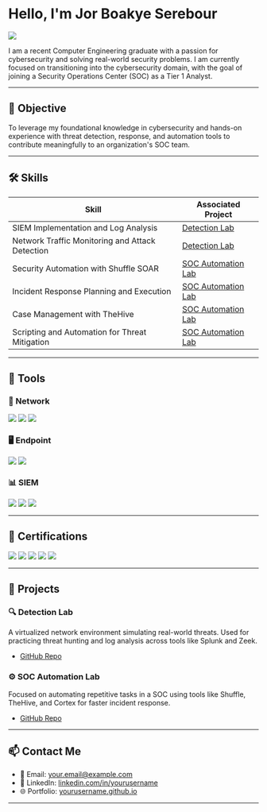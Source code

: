 # Hello, I'm Jor Boakye Serebour
<a href="https://linkedin.com/in/your-linkedin"><img src="https://img.shields.io/badge/-LinkedIn-0072b1?&style=for-the-badge&logo=linkedin&logoColor=white" /></a>

I am a recent Computer Engineering graduate with a passion for cybersecurity and solving real-world security problems. I am currently focused on transitioning into the cybersecurity domain, with the goal of joining a Security Operations Center (SOC) as a Tier 1 Analyst.

---

## 🎯 Objective
To leverage my foundational knowledge in cybersecurity and hands-on experience with threat detection, response, and automation tools to contribute meaningfully to an organization's SOC team.

---

## 🛠️ Skills

| Skill                                          | Associated Project                                                                 |
|------------------------------------------------|-------------------------------------------------------------------------------------|
| SIEM Implementation and Log Analysis           | [Detection Lab](https://github.com/yourusername/detection-lab)                     |
| Network Traffic Monitoring and Attack Detection| [Detection Lab](https://github.com/yourusername/detection-lab)                     |
| Security Automation with Shuffle SOAR          | [SOC Automation Lab](https://github.com/yourusername/soc-automation-lab)           |
| Incident Response Planning and Execution       | [SOC Automation Lab](https://github.com/yourusername/soc-automation-lab)           |
| Case Management with TheHive                   | [SOC Automation Lab](https://github.com/yourusername/soc-automation-lab)           |
| Scripting and Automation for Threat Mitigation | [SOC Automation Lab](https://github.com/yourusername/soc-automation-lab)           |

---

## 🧰 Tools

### 🔗 Network
<div>
  <img src="https://img.shields.io/badge/-Wireshark-1679A7?&style=for-the-badge&logo=Wireshark&logoColor=white" />
  <img src="https://img.shields.io/badge/-Suricata-EF3B2D?&style=for-the-badge&logo=Suricata&logoColor=white" />
  <img src="https://img.shields.io/badge/-Zeek-777BB4?&style=for-the-badge&logo=Zeek&logoColor=white" />
</div>

### 🖥️ Endpoint
<div>
  <img src="https://img.shields.io/badge/-Microsoft_Defender_for_Endpoint-00A4EF?&style=for-the-badge&logo=Microsoft&logoColor=white" />
  <img src="https://img.shields.io/badge/-Velociraptor-4B275F?&style=for-the-badge&logo=Velociraptor&logoColor=white" />
</div>

### 📊 SIEM
<div>
  <img src="https://img.shields.io/badge/-Microsoft_Sentinel-0078D4?&style=for-the-badge&logo=Microsoft&logoColor=white" />
  <img src="https://img.shields.io/badge/-Splunk-000000?&style=for-the-badge&logo=Splunk&logoColor=white" />
  <img src="https://img.shields.io/badge/-Elastic-005571?&style=for-the-badge&logo=Elastic&logoColor=white" />
</div>

---

## 📜 Certifications
<div>
  <img src="https://img.shields.io/badge/-Security%2B-FF0000?&style=for-the-badge&logo=CompTIA&logoColor=white" />
  <img src="https://img.shields.io/badge/-Network%2B-007ACC?&style=for-the-badge&logo=CompTIA&logoColor=white" />
  <img src="https://img.shields.io/badge/-A%2B-4D4D4D?&style=for-the-badge&logo=CompTIA&logoColor=white" />
  <img src="https://img.shields.io/badge/-CDSA-006400?&style=for-the-badge&logoColor=white" />
  <img src="https://img.shields.io/badge/-CCD-000080?&style=for-the-badge&logoColor=white" />
</div>

---

## 💼 Projects

### 🔍 Detection Lab
A virtualized network environment simulating real-world threats. Used for practicing threat hunting and log analysis across tools like Splunk and Zeek.

- [GitHub Repo](https://github.com/yourusername/detection-lab)

### ⚙️ SOC Automation Lab
Focused on automating repetitive tasks in a SOC using tools like Shuffle, TheHive, and Cortex for faster incident response.

- [GitHub Repo](https://github.com/yourusername/soc-automation-lab)

---

## 📫 Contact Me

- 📧 Email: your.email@example.com  
- 💼 LinkedIn: [linkedin.com/in/yourusername](https://linkedin.com/in/yourusername)  
- 🌐 Portfolio: [yourusername.github.io](https://yourusername.github.io)

---


